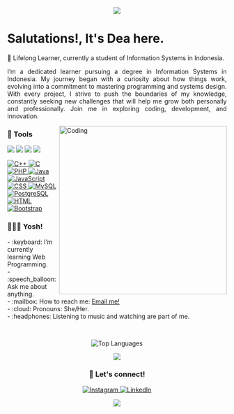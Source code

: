 <p align="center"> 
  <img src="https://capsule-render.vercel.app/api?text=Hi%20there%20👋%20I'm%20Dea!🕹️&animation=fadeIn&type=waving&color=gradient&height=100"/> 
</p>


# <strong>Salutations!, It's Dea here.</strong>
🎯 Lifelong Learner, currently a student of Information Systems in Indonesia.

<p align="justify">I’m a dedicated learner pursuing a degree in Information Systems in Indonesia. My journey began with a curiosity about how things work, evolving into a commitment to mastering programming and systems design. With every project, I strive to push the boundaries of my knowledge, constantly seeking new challenges that will help me grow both personally and professionally. Join me in exploring coding, development, and innovation.</p>

<img align="right" alt="Coding" width="385" src="https://github.com/Anmol-Baranwal/Cool-GIFs-For-GitHub/assets/74038190/f5d2d866-d25c-4873-8d82-425d2c62fc2e">

### <strong>🚀 Tools</strong>
<p>
    <img src="https://img.shields.io/badge/Text%20Editor-Visual%20Studio%20Code-blue?&logo=visual%20studio%20code&logoColor=blue" />
    <img src="https://img.shields.io/badge/IDE-NetBeans-brightgreen?&logo=apache%20netbeans%20ide&logoColor=brightgreen" />
    <img src="https://img.shields.io/badge/OS-MacOS-blue?&logo=apple" />
    <img src="https://img.shields.io/badge/IDE-Xcode-blue?&logo=xcode" />
</p>
<p>
    <a href="https://en.cppreference.com/">
        <img src="https://skillicons.dev/icons?i=cpp" alt="C++"/>
    </a>
    <a href="https://www.learn-c.org/">
        <img src="https://skillicons.dev/icons?i=c" alt="C"/>
    </a>
    <a href="https://www.php.net/">
        <img src="https://skillicons.dev/icons?i=php" alt="PHP"/>
    </a>
    <a href="https://www.java.com/">
        <img src="https://skillicons.dev/icons?i=java" alt="Java"/>
    </a>
    <a href="https://developer.mozilla.org/en-US/docs/Web/JavaScript">
        <img src="https://skillicons.dev/icons?i=js" alt="JavaScript"/>
    </a>
    <a href="https://developer.mozilla.org/en-US/docs/Web/CSS">
        <img src="https://skillicons.dev/icons?i=css" alt="CSS"/>
    </a>
    <a href="https://dev.mysql.com/">
        <img src="https://skillicons.dev/icons?i=mysql" alt="MySQL"/>
    </a>
    <a href="https://www.postgresql.org/">
        <img src="https://skillicons.dev/icons?i=postgres" alt="PostgreSQL"/>
    </a>
    <a href="https://www.w3.org/Style/CSS/Overview.en.html">
        <img src="https://skillicons.dev/icons?i=html" alt="HTML"/>
    </a>
    <a href="https://getbootstrap.com/">
        <img src="https://skillicons.dev/icons?i=bootstrap" alt="Bootstrap"/>
    </a>
</p>

### <strong>👩🏼‍💻 Yosh!</strong>
<p>
    - :keyboard: I’m currently learning Web Programming. </br>
    - :speech_balloon: Ask me about anything.</br>
    - :mailbox: How to reach me: <a href="mailto:deaauly@gmail.com">Email me!</a>  </br>
    - :cloud: Pronouns: She/Her. </br>
    - :headphones: Listening to music and watching are part of me. </br>
<p>

<br>
<p align="center">
    <img src="https://github-readme-stats.vercel.app/api/top-langs/?username=deaaulya&layout=compact" alt="Top Languages" />
</p>


<p align="center"> 
<picture>
  <source
    srcset="https://github-readme-stats.vercel.app/api?username=deaaulya&show_icons=true&theme=dark"
    media="(prefers-color-scheme: dark)"
  />
  <source
    srcset="https://github-readme-stats.vercel.app/api?username=deaaulya&show_icons=true"
    media="(prefers-color-scheme: light), (prefers-color-scheme: no-preference)"
  />
  <a href="https://github-readme-stats.vercel.app/api?username=deaaulya&show_icons=true">
    <img src="https://github-readme-stats.vercel.app/api?username=deaaulya&show_icons=true" />
  </a>
</picture>
</p>

### <strong><p align="center">📲 Let's connect!</p></strong>
<p align="center">
    <a href="https://www.instagram.com/deaulya._/">
        <img src="https://skillicons.dev/icons?i=instagram" alt="Instagram"/>
    </a>
    <a href="https://www.linkedin.com/in/dea-aulya-61942830a/">
        <img src="https://skillicons.dev/icons?i=linkedin" alt="LinkedIn"/>
    </a>
</p>

<p align="center"> 
  <img src="https://capsule-render.vercel.app/api?text=Good%20to%20%20see%20you!&animation=fadeIn&type=waving&color=gradient&height=100&section=footer"/> 
</p>

